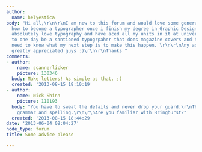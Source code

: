 ```yaml
---
author:
  name: helyestica
body: "Hi all,\r\n\r\nI am new to this forum and would love some general advice on
  how to become a typographer once i finish my degree in Graphic Design?\r\n\r\nI
  absolutely love typography and have aced all my units in it at university. I want
  to one day be a santioned typogrpaher that does magazine covers and the like. I
  need to know what my next step is to make this happen. \r\n\r\nAny advce would be
  greatly appreciated guys :)\r\n\r\nThanks "
comments:
- author:
    name: scannerlicker
    picture: 130346
  body: Make letters! As simple as that. ;)
  created: '2013-08-15 18:10:19'
- author:
    name: Nick Shinn
    picture: 110193
  body: "You have to sweat the details and never drop your guard.\r\nThat includes
    grammar and spelling.\r\n\r\nAre you familiar with Bringhurst?"
  created: '2013-08-15 18:44:29'
date: '2013-06-04 08:04:27'
node_type: forum
title: Some advice please

---
```

